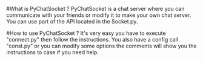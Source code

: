 #What is PyChatSocket ?
PyChatSocket is a chat server where you can communicate with your friends or modify it to make your own chat server. 
You can use part of the API located in the Socket.py.

#How to use PyChatSocket ?
It's very easy you have to execute "connect.py" then follow the instructions.
You also have a config call "const.py" or you can modify some options the comments will show you the instructions to case if you need help.


